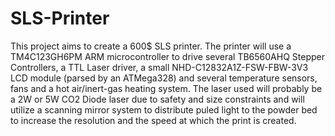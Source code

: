 # SLS-Printer

This project aims to create a 600$ SLS printer.  The printer will use a TM4C123GH6PM ARM
microcontroller to drive several TB6560AHQ Stepper Controllers, a TTL Laser driver, a
small NHD-C12832A1Z-FSW-FBW-3V3 LCD module (parsed by an ATMega328) and several temperature
sensors, fans and a hot air/inert-gas heating system.  The laser used will probably be a 
2W or 5W CO2 Diode laser due to safety and size constraints and will utilize a scanning mirror 
system to distribute puled light to the powder bed to increase the resolution and the speed
at which the print is created.